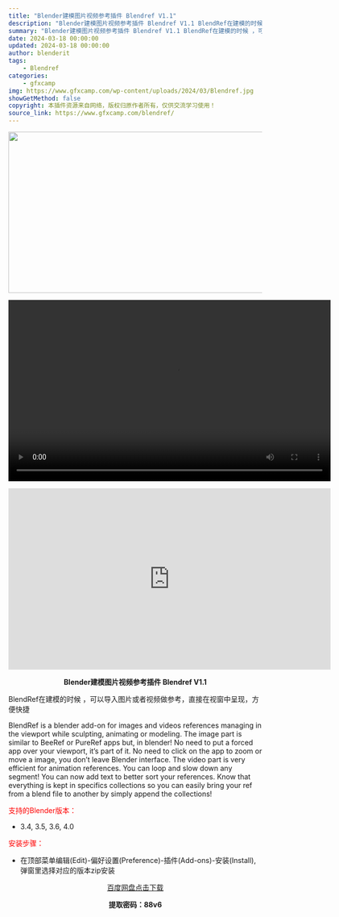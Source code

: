 ```yaml
---
title: "Blender建模图片视频参考插件 Blendref V1.1"
description: "Blender建模图片视频参考插件 Blendref V1.1 BlendRef在建模的时候 ，可以导入图片或者视频做参考，直接在视窗中呈现，方便快捷 BlendRef is a blender ad..."
summary: "Blender建模图片视频参考插件 Blendref V1.1 BlendRef在建模的时候 ，可以导入图片或者视频做参考，直接在视窗中呈现，方便快捷 BlendRef is a blender ad..."
date: 2024-03-18 00:00:00
updated: 2024-03-18 00:00:00
author: blenderit
tags: 
    - Blendref
categories:
    - gfxcamp
img: https://www.gfxcamp.com/wp-content/uploads/2024/03/Blendref.jpg
showGetMethod: false
copyright: 本插件资源来自网络，版权归原作者所有，仅供交流学习使用！
source_link: https://www.gfxcamp.com/blendref/
---
```

<div><p><img decoding="async" class="aligncenter size-full wp-image-120181" src="https://www.gfxcamp.com/wp-content/uploads/2024/03/Blendref.jpg" data-src="https://www.gfxcamp.com/wp-content/uploads/2024/03/Blendref.jpg" alt="" width="640" height="320" data-srcset="https://www.gfxcamp.com/wp-content/uploads/2024/03/Blendref.jpg 640w, https://www.gfxcamp.com/wp-content/uploads/2024/03/Blendref-150x75.jpg 150w" data-sizes="(max-width: 640px) 100vw, 640px"><br>
</p><center><div style="width: 640px;" class="wp-video"><!--[if lt IE 9]><script>document.createElement('video');</script><![endif]-->
<video class="wp-video-shortcode" id="video-120180-1" width="640" height="360" preload="true" controls="controls"><source type="video/mp4" src="http://cloud.video.taobao.com/play/u/null/p/1/e/6/t/1/454136855107.mp4?_=1"></source><a href="http://cloud.video.taobao.com/play/u/null/p/1/e/6/t/1/454136855107.mp4">http://cloud.video.taobao.com/play/u/null/p/1/e/6/t/1/454136855107.mp4</a></video></div></center><p style="text-align: center;"><iframe loading="lazy" src="https://player.youku.com/embed/XNjM3NjI2NDc3Ng==" width="640" height="360" frameborder="0" allowfullscreen="allowfullscreen" data-mce-fragment="1"></iframe></p><p style="text-align: center;"><strong>Blender建模图片视频参考插件 Blendref V1.1</strong></p><p>BlendRef在建模的时候 ，可以导入图片或者视频做参考，直接在视窗中呈现，方便快捷</p><p>BlendRef is a blender add-on for images and videos references managing in the viewport while sculpting, animating or modeling. The image part is similar to BeeRef or PureRef apps but, in blender! No need to put a forced app over your viewport, it’s part of it. No need to click on the app to zoom or move a image, you don’t leave Blender interface. The video part is very efficient for animation references. You can loop and slow down any segment! You can now add text to better sort your references. Know that everything is kept in specifics collections so you can easily bring your ref from a blend file to another by simply append the collections!</p><p style="text-align: left;"><span style="color: #ff0000;">支持的Blender版本：</span></p><ul>
<li style="text-align: left;">3.4, 3.5, 3.6, 4.0</li>
</ul><p><span style="color: #ff0000;">安装步骤：</span></p><ul>
<li>在顶部菜单编辑(Edit)-偏好设置(Preference)-插件(Add-ons)-安装(Install),弹窗里选择对应的版本zip安装</li>
</ul><p style="text-align: center;"><a class="maxbutton-3 maxbutton maxbutton-baidu" target="_blank" rel="noopener" href="https://pan.baidu.com/s/16YRPrg7J6z0m0qtOpmnf9A?pwd=88v6"><span class="mb-text">百度网盘点击下载</span></a></p><p style="text-align: center;"><strong>提取密码：88v6</strong></p></div>